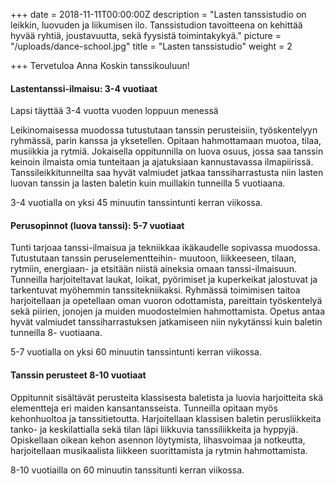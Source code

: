+++
date = 2018-11-11T00:00:00Z
description = "Lasten tanssistudio on leikkin, luovuden ja liikumisen ilo. Tanssistudion tavoitteena on kehittää hyvää ryhtiä, joustavuutta, sekä fyysistä toimintakykyä."
picture = "/uploads/dance-school.jpg"
title = "Lasten tanssistudio"
weight = 2

+++
Tervetuloa Anna Koskin tanssikouluun!

#### Lastentanssi-ilmaisu: 3-4 vuotiaat

Lapsi täyttää 3-4 vuotta vuoden loppuun menessä

Leikinomaisessa muodossa tutustutaan tanssin perusteisiin, työskentelyyn ryhmässä, parin kanssa ja yksetellen. Opitaan hahmottamaan muotoa, tilaa, musiikkia ja rytmiä. Jokaisella oppitunnilla on luova osuus, jossa saa tanssin keinoin ilmaista omia tunteitaan ja ajatuksiaan kannustavassa ilmapiirissä. Tanssileikkitunneilta saa hyvät valmiudet jatkaa tanssiharrastusta niin lasten luovan tanssin ja lasten baletin kuin muillakin tunneilla 5 vuotiaana.

3-4 vuotialla on yksi 45 minuutin tanssintunti kerran viikossa.

#### Perusopinnot  (luova tanssi): 5-7 vuotiaat

Tunti tarjoaa tanssi-ilmaisua ja tekniikkaa ikäkaudelle sopivassa muodossa. Tutustutaan tanssin peruselementteihin- muutoon, liikkeeseen, tilaan, rytmiin, energiaan- ja etsitään niistä aineksia omaan tanssi-ilmaisuun. Tunneilla harjoiteltavat laukat, loikat, pyörimiset ja kuperkeikat jalostuvat ja tarkentuvat myöhemmin tanssitekniikaksi. Ryhmässä toimimisen taitoa harjoitellaan ja opetellaan oman vuoron odottamista, pareittain työskentelyä sekä piirien, jonojen ja muiden muodostelmien hahmottamista. Opetus antaa hyvät valmiudet tanssiharrastuksen jatkamiseen niin nykytänssi kuin baletin tunneilla 8- vuotiaana.

5-7 vuotialla on yksi 60 minuutin tanssintunti kerran viikossa.

#### Tanssin perusteet 8-10 vuotiaat

Oppitunnit sisältävät perusteita klassisesta baletista ja luovia harjoitteita skä elementteja eri maiden kansantansseista. Tunneilla opitaan myös kehonhuoltoa ja tanssitietoutta. Harjoitellaan klassisen baletin perusliikkeita tanko- ja keskilattialla sekä tilan läpi liikkuvia tanssiliikkeita ja hyppyjä. Opiskellaan oikean kehon asennon löytymista, lihasvoimaa ja notkeutta, harjoitellaan musikaalista liikkeen suorittamista ja rytmin hahmottamista.

8-10 vuotiailla on 60 minuutin tanssitunti kerran viikossa.